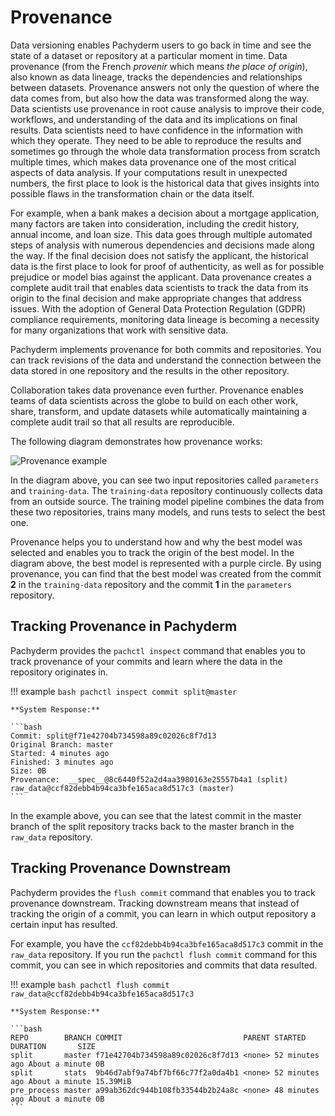 # Provenance

Data versioning enables Pachyderm users to go back in time and see the state of
a dataset or repository at a particular moment in time. Data provenance (from
the French _provenir_ which means _the place of origin_), also known as data
lineage, tracks the dependencies and relationships between datasets. Provenance
answers not only the question of where the data comes from, but also how the
data was transformed along the way. Data scientists use provenance in root cause
analysis to improve their code, workflows, and understanding of the data and its
implications on final results. Data scientists need to have confidence in the
information with which they operate. They need to be able to reproduce the
results and sometimes go through the whole data transformation process from
scratch multiple times, which makes data provenance one of the most critical
aspects of data analysis. If your computations result in unexpected numbers, the
first place to look is the historical data that gives insights into possible
flaws in the transformation chain or the data itself.

For example, when a bank makes a decision about a mortgage application, many
factors are taken into consideration, including the credit history, annual
income, and loan size. This data goes through multiple automated steps of
analysis with numerous dependencies and decisions made along the way. If the
final decision does not satisfy the applicant, the historical data is the first
place to look for proof of authenticity, as well as for possible prejudice or
model bias against the applicant. Data provenance creates a complete audit trail
that enables data scientists to track the data from its origin to the final
decision and make appropriate changes that address issues. With the adoption of
General Data Protection Regulation (GDPR) compliance requirements, monitoring
data lineage is becoming a necessity for many organizations that work with
sensitive data.

Pachyderm implements provenance for both commits and repositories. You can track
revisions of the data and understand the connection between the data stored in
one repository and the results in the other repository.

Collaboration takes data provenance even further. Provenance enables teams of
data scientists across the globe to build on each other work, share, transform,
and update datasets while automatically maintaining a complete audit trail so
that all results are reproducible.

The following diagram demonstrates how provenance works:

![Provenance example](../../assets/images/provenance.svg)

In the diagram above, you can see two input repositories called `parameters` and
`training-data`. The `training-data` repository continuously collects data from
an outside source. The training model pipeline combines the data from these two
repositories, trains many models, and runs tests to select the best one.

Provenance helps you to understand how and why the best model was selected and
enables you to track the origin of the best model. In the diagram above, the
best model is represented with a purple circle. By using provenance, you can
find that the best model was created from the commit **2** in the
`training-data` repository and the commit **1** in the `parameters` repository.

## Tracking Provenance in Pachyderm

Pachyderm provides the `pachctl inspect` command that enables you to track
provenance of your commits and learn where the data in the repository originates
in.

!!! example `bash pachctl inspect commit split@master`

    **System Response:**

    ```bash
    Commit: split@f71e42704b734598a89c02026c8f7d13
    Original Branch: master
    Started: 4 minutes ago
    Finished: 3 minutes ago
    Size: 0B
    Provenance:  __spec__@8c6440f52a2d4aa3980163e25557b4a1 (split)  raw_data@ccf82debb4b94ca3bfe165aca8d517c3 (master)
    ```

In the example above, you can see that the latest commit in the master branch of
the split repository tracks back to the master branch in the `raw_data`
repository.

## Tracking Provenance Downstream

Pachyderm provides the `flush commit` command that enables you to track
provenance downstream. Tracking downstream means that instead of tracking the
origin of a commit, you can learn in which output repository a certain input has
resulted.

For example, you have the `ccf82debb4b94ca3bfe165aca8d517c3` commit in the
`raw_data` repository. If you run the `pachctl flush commit` command for this
commit, you can see in which repositories and commits that data resulted.

!!! example
`bash pachctl flush commit raw_data@ccf82debb4b94ca3bfe165aca8d517c3`

    **System Response:**

    ```bash
    REPO        BRANCH COMMIT                           PARENT STARTED        DURATION       SIZE
    split       master f71e42704b734598a89c02026c8f7d13 <none> 52 minutes ago About a minute 0B
    split       stats  9b46d7abf9a74bf7bf66c77f2a0da4b1 <none> 52 minutes ago About a minute 15.39MiB
    pre_process master a99ab362dc944b108fb33544b2b24a8c <none> 48 minutes ago About a minute 0B
    ```
